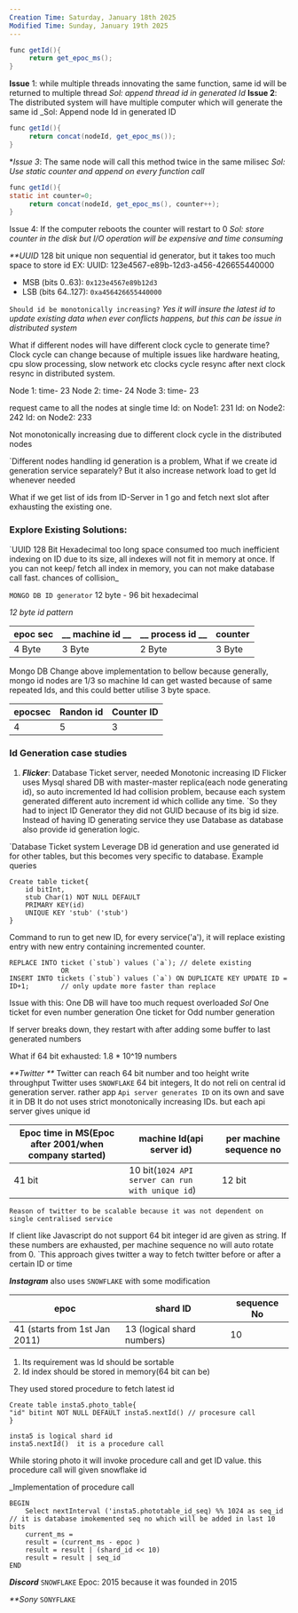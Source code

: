 ```yaml
---
Creation Time: Saturday, January 18th 2025
Modified Time: Sunday, January 19th 2025
---
```


```java
func getId(){
	 return get_epoc_ms();
}
```

**Issue** 1: while multiple threads innovating the same function, same id will be returned to multiple thread
_Sol: append thread id in generated Id_
**Issue 2**: The distributed system will have multiple computer which will generate the same id
_Sol: Append node Id in generated ID
```java
func getId(){
	 return concat(nodeId, get_epoc_ms());
}
```


**Issue 3*: The same node will call this method twice in the same milisec
_Sol: Use static counter and append on every function call_
```java
func getId(){
static int counter=0;
	 return concat(nodeId, get_epoc_ms(), counter++);
}

```
Issue 4: If the computer reboots the counter will restart to 0
_Sol: store counter in the disk but I/O operation will be expensive and time consuming_



_**UUID_
128 bit unique non sequential id generator, but it takes too much space to store id
EX: UUID: 123e4567-e89b-12d3-a456-426655440000
- MSB (bits 0..63): `0x123e4567e89b12d3`
- LSB (bits 64..127): `0xa456426655440000`

`Should id be monotonically increasing?`
_Yes it will insure the latest id to update existing data when ever conflicts happens, but this can be issue in distributed system_

What if different nodes will have different clock cycle to generate time? Clock cycle can change because of multiple issues like hardware heating, cpu slow processing, slow network etc clocks cycle resync after next clock resync in distributed system.

Node 1:  time- 23
Node 2: time- 24
Node 3: time- 23

request came to all the nodes at single time
Id: on Node1: 231
Id: on Node2: 242
Id: on Node2: 233

Not monotonically increasing due to different clock cycle in the distributed nodes



`Different nodes handling id generation is a problem, What if we create id generation service separately?
But it also increase network load to get Id whenever needed

What if we get list of ids from ID-Server in 1 go and fetch next slot after exhausting the existing one.

### Explore Existing Solutions:

`UUID
128 Bit Hexadecimal too long
space consumed too much
inefficient indexing on ID due to its size, all indexes will not fit in memory at once. If you can not keep/ fetch all index in memory, you can not make database call fast.
chances of collision_

`MONGO DB ID generator`
12 byte  - 96 bit hexadecimal

_12 byte id pattern_

| epoc sec | __ machine id __ | __  process id __ | counter |
| -------- | ---------------- | ----------------- | ------- |
| 4 Byte   | 3 Byte           | 2 Byte            | 3 Byte  |
Mongo DB Change above implementation to bellow because generally, mongo id nodes are 1/3 so machine Id can get wasted because of same repeated Ids, and this could better utilise 3 byte space.

| epocsec | Randon id | Counter ID |
| ------- | --------- | ---------- |
| 4       | 5         | 3          |




### Id Generation case studies
1. _**Flicker**_: Database Ticket server, needed Monotonic increasing ID
	Flicker uses Mysql shared DB with master-master replica(each node generating id), so auto incremented Id had collision problem, because each system generated different auto increment id which collide any time.
	`So they had to inject ID Generator
	they did not GUID because of its big id size.
Instead of having ID generating service they use Database as database also provide id generation logic.

`Database Ticket system
Leverage DB id generation and use generated id for other tables, but this becomes very specific to database.
Example queries
```
Create table ticket{
	id bitInt,
	stub Char(1) NOT NULL DEFAULT
	PRIMARY KEY(id)
	UNIQUE KEY 'stub' ('stub')
}
```
Command to run to get new ID, for every service('a'), it will replace existing entry with new entry containing incremented counter.
```
REPLACE INTO ticket (`stub`) values (`a`); // delete existing 
			 OR
INSERT INTO tickets (`stub`) values (`a`) ON DUPLICATE KEY UPDATE ID = ID+1;		// only update more faster than replace
```

Issue with this:
One DB will have too much request overloaded
_Sol_
One ticket for even number generation
One ticket for Odd number generation

If server breaks down, they restart with after adding some buffer to last generated numbers

What if 64 bit exhausted: 1.8 * 10^19 numbers		

_**Twitter **_
Twitter can reach 64 bit number and too height write throughput
Twitter uses `SNOWFLAKE` 64 bit integers, It do not reli on central id generation server. rather app `Api server generates ID` on its own and save it in DB
It do not uses strict monotonically increasing IDs. but each api server gives unique id

| Epoc time in MS(Epoc after 2001/when company started) | machine Id(api server id)                        | per machine sequence no |
| ----------------------------------------------------- | ------------------------------------------------ | ----------------------- |
| 41 bit                                                | 10 bit(`1024 API server can run with unique id`) | 12 bit                  |
`Reason of twitter to be scalable because it was not dependent on single centralised service`


If client like Javascript do not support 64 bit integer id are given as string.
If these numbers are exhausted, per machine sequence no will auto rotate from 0.
`This approach gives twitter a  way to fetch twitter before or after a certain ID or time

_**Instagram**_
also uses `SNOWFLAKE` with some modification 

| epoc                          | shard ID                   | sequence No |
| ----------------------------- | -------------------------- | ----------- |
| 41 (starts from 1st Jan 2011) | 13 (logical shard numbers) | 10          |

1. Its requirement was Id should be sortable
2. Id index should be stored in memory(64 bit can be)

They used stored procedure to fetch latest id

```
Create table insta5.photo_table{
"id" bitint NOT NULL DEFAULT insta5.nextId() // procesure call
}

insta5 is logical shard id
insta5.nextId()  it is a procedure call
```
While storing photo it will invoke procedure call and get ID value. this procedure call will given snowflake id

_Implementation of procedure call
```
BEGIN
	Select nextInterval ('insta5.phototable_id_seq) %% 1024 as seq_id // it is database imokemented seq no which will be added in last 10 bits
	current_ms = 
	result = (current_ms - epoc )
	result = result | (shard_id << 10)
	result = result | seq_id
END
```

_**Discord**_
`SNOWFLAKE`
Epoc: 2015 because it was founded in 2015


_**Sony_
`SONYFLAKE`



